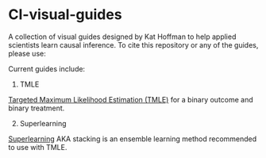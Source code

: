# CI-visual-guides

A collection of visual guides designed by Kat Hoffman to help applied scientists learn causal inference. To cite this repository or any of the guides, please use:

Current guides include:

1. TMLE

[Targeted Maximum Likelihood Estimation (TMLE)](visual-guides/TMLE.pdf) for a binary outcome and binary treatment. 

2. Superlearning

[Superlearning](visual-guides/SL.pdf) AKA stacking is an ensemble learning method recommended to use with TMLE.
